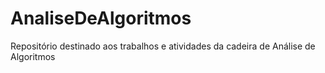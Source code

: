 # AnaliseDeAlgoritmos
Repositório destinado aos trabalhos e atividades da cadeira de Análise de Algoritmos
